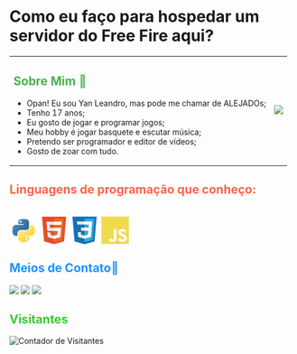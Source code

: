 
# Como eu faço para hospedar um servidor do Free Fire aqui?

<table>
  <tr>
    <td>
      <h2 style="color: #4CAF50;">Sobre Mim 🤨</h2>
      <ul>
        <li>Opan! Eu sou Yan Leandro, mas pode me chamar de ALEJADOs;</li>
        <li>Tenho 17 anos;</li>
        <li>Eu gosto de jogar e programar jogos;</li>
        <li>Meu hobby é jogar basquete e escutar música;</li>
        <li>Pretendo ser programador e editor de vídeos;</li>
        <li>Gosto de zoar com tudo.</li>
      </ul>
    </td>
    <td>
      <img src="https://github.com/YanLeandro789/YanLeandro789/assets/142691022/3b6a80ae-62e8-472f-90f4-eff4f645781c" width="400">
    </td>
  </tr>
</table>

<h2 style="color: #FF6347;">Linguagens de programação que conheço:</h2>
<div style="display: inline_block"><br>
  <img align="center" alt="Python" height="50" width="50" src="https://raw.githubusercontent.com/devicons/devicon/master/icons/python/python-original.svg">
  <img align="center" alt="HTML" height="50" width="50" src="https://raw.githubusercontent.com/devicons/devicon/master/icons/html5/html5-original.svg">
  <img align="center" alt="CSS" height="50" width="50" src="https://raw.githubusercontent.com/devicons/devicon/master/icons/css3/css3-original.svg">
  <img align="center" alt="JavaScript" height="50" width="50" src="https://raw.githubusercontent.com/devicons/devicon/master/icons/javascript/javascript-plain.svg">
</div>

<h2 style="color: #1E90FF;">Meios de Contato🔎</h2>
<div>
  <a href="https://www.youtube.com/channel/UCA8mRBb9UtiZLwgj2IrjNpQ" target="_blank"><img src="https://img.shields.io/badge/YouTube-FF0000?style=for-the-badge&logo=youtube&logoColor=white" target="_blank"></a>
  <a href="https://www.instagram.com/yan_update7/" target="_blank"><img src="https://img.shields.io/badge/-Instagram-%23E4405F?style=for-the-badge&logo=instagram&logoColor=white" target="_blank"></a>
  <a href="mailto:yanleandro789@gmail.com"><img src="https://img.shields.io/badge/-Gmail-%23333?style=for-the-badge&logo=gmail&logoColor=white" target="_blank"></a>
</div>

<h2 style="color: #32CD32;">Visitantes</h2>
<img src="https://komarev.com/ghpvc/?username=YanLeandro789&color=green" alt="Contador de Visitantes">

